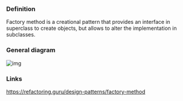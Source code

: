 ### Definition

Factory method is a creational pattern that provides an interface in superclass to create objects, but allows to alter the implementation in subclasses.

### General diagram

![img](https://refactoring.guru/images/patterns/diagrams/factory-method/solution2-en-2x.png)


### Links

https://refactoring.guru/design-patterns/factory-method
